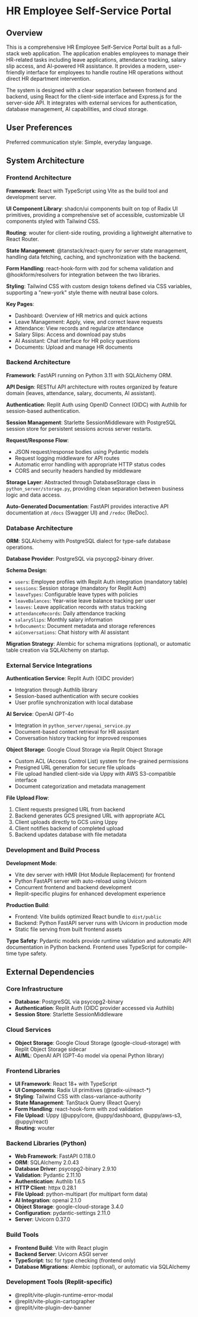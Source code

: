 # HR Employee Self-Service Portal

## Overview

This is a comprehensive HR Employee Self-Service Portal built as a full-stack web application. The application enables employees to manage their HR-related tasks including leave applications, attendance tracking, salary slip access, and AI-powered HR assistance. It provides a modern, user-friendly interface for employees to handle routine HR operations without direct HR department intervention.

The system is designed with a clear separation between frontend and backend, using React for the client-side interface and Express.js for the server-side API. It integrates with external services for authentication, database management, AI capabilities, and cloud storage.

## User Preferences

Preferred communication style: Simple, everyday language.

## System Architecture

### Frontend Architecture

**Framework**: React with TypeScript using Vite as the build tool and development server.

**UI Component Library**: shadcn/ui components built on top of Radix UI primitives, providing a comprehensive set of accessible, customizable UI components styled with Tailwind CSS.

**Routing**: wouter for client-side routing, providing a lightweight alternative to React Router.

**State Management**: @tanstack/react-query for server state management, handling data fetching, caching, and synchronization with the backend.

**Form Handling**: react-hook-form with zod for schema validation and @hookform/resolvers for integration between the two libraries.

**Styling**: Tailwind CSS with custom design tokens defined via CSS variables, supporting a "new-york" style theme with neutral base colors.

**Key Pages**:
- Dashboard: Overview of HR metrics and quick actions
- Leave Management: Apply, view, and correct leave requests
- Attendance: View records and regularize attendance
- Salary Slips: Access and download pay stubs
- AI Assistant: Chat interface for HR policy questions
- Documents: Upload and manage HR documents

### Backend Architecture

**Framework**: FastAPI running on Python 3.11 with SQLAlchemy ORM.

**API Design**: RESTful API architecture with routes organized by feature domain (leaves, attendance, salary, documents, AI assistant).

**Authentication**: Replit Auth using OpenID Connect (OIDC) with Authlib for session-based authentication.

**Session Management**: Starlette SessionMiddleware with PostgreSQL session store for persistent sessions across server restarts.

**Request/Response Flow**:
- JSON request/response bodies using Pydantic models
- Request logging middleware for API routes
- Automatic error handling with appropriate HTTP status codes
- CORS and security headers handled by middleware

**Storage Layer**: Abstracted through DatabaseStorage class in `python_server/storage.py`, providing clean separation between business logic and data access.

**Auto-Generated Documentation**: FastAPI provides interactive API documentation at `/docs` (Swagger UI) and `/redoc` (ReDoc).

### Database Architecture

**ORM**: SQLAlchemy with PostgreSQL dialect for type-safe database operations.

**Database Provider**: PostgreSQL via psycopg2-binary driver.

**Schema Design**:
- `users`: Employee profiles with Replit Auth integration (mandatory table)
- `sessions`: Session storage (mandatory for Replit Auth)
- `leaveTypes`: Configurable leave types with policies
- `leaveBalances`: Year-wise leave balance tracking per user
- `leaves`: Leave application records with status tracking
- `attendanceRecords`: Daily attendance tracking
- `salarySlips`: Monthly salary information
- `hrDocuments`: Document metadata and storage references
- `aiConversations`: Chat history with AI assistant

**Migration Strategy**: Alembic for schema migrations (optional), or automatic table creation via SQLAlchemy on startup.

### External Service Integrations

**Authentication Service**: Replit Auth (OIDC provider)
- Integration through Authlib library
- Session-based authentication with secure cookies
- User profile synchronization with local database

**AI Service**: OpenAI GPT-4o
- Integration in `python_server/openai_service.py`
- Document-based context retrieval for HR assistant
- Conversation history tracking for improved responses

**Object Storage**: Google Cloud Storage via Replit Object Storage
- Custom ACL (Access Control List) system for fine-grained permissions
- Presigned URL generation for secure file uploads
- File upload handled client-side via Uppy with AWS S3-compatible interface
- Document categorization and metadata management

**File Upload Flow**:
1. Client requests presigned URL from backend
2. Backend generates GCS presigned URL with appropriate ACL
3. Client uploads directly to GCS using Uppy
4. Client notifies backend of completed upload
5. Backend updates database with file metadata

### Development and Build Process

**Development Mode**: 
- Vite dev server with HMR (Hot Module Replacement) for frontend
- Python FastAPI server with auto-reload using Uvicorn
- Concurrent frontend and backend development
- Replit-specific plugins for enhanced development experience

**Production Build**:
- Frontend: Vite builds optimized React bundle to `dist/public`
- Backend: Python FastAPI server runs with Uvicorn in production mode
- Static file serving from built frontend assets

**Type Safety**: Pydantic models provide runtime validation and automatic API documentation in Python backend. Frontend uses TypeScript for compile-time type safety.

## External Dependencies

### Core Infrastructure
- **Database**: PostgreSQL via psycopg2-binary
- **Authentication**: Replit Auth (OIDC provider accessed via Authlib)
- **Session Store**: Starlette SessionMiddleware

### Cloud Services
- **Object Storage**: Google Cloud Storage (google-cloud-storage) with Replit Object Storage sidecar
- **AI/ML**: OpenAI API (GPT-4o model via openai Python library)

### Frontend Libraries
- **UI Framework**: React 18+ with TypeScript
- **UI Components**: Radix UI primitives (@radix-ui/react-*)
- **Styling**: Tailwind CSS with class-variance-authority
- **State Management**: TanStack Query (React Query)
- **Form Handling**: react-hook-form with zod validation
- **File Upload**: Uppy (@uppy/core, @uppy/dashboard, @uppy/aws-s3, @uppy/react)
- **Routing**: wouter

### Backend Libraries (Python)
- **Web Framework**: FastAPI 0.118.0
- **ORM**: SQLAlchemy 2.0.43
- **Database Driver**: psycopg2-binary 2.9.10
- **Validation**: Pydantic 2.11.10
- **Authentication**: Authlib 1.6.5
- **HTTP Client**: httpx 0.28.1
- **File Upload**: python-multipart (for multipart form data)
- **AI Integration**: openai 2.1.0
- **Object Storage**: google-cloud-storage 3.4.0
- **Configuration**: pydantic-settings 2.11.0
- **Server**: Uvicorn 0.37.0

### Build Tools
- **Frontend Build**: Vite with React plugin
- **Backend Server**: Uvicorn ASGI server
- **TypeScript**: tsc for type checking (frontend only)
- **Database Migrations**: Alembic (optional), or automatic via SQLAlchemy

### Development Tools (Replit-specific)
- @replit/vite-plugin-runtime-error-modal
- @replit/vite-plugin-cartographer
- @replit/vite-plugin-dev-banner